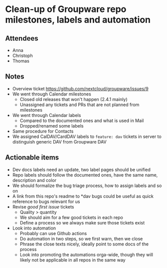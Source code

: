 # Clean-up of Groupware repo milestones, labels and automation

## Attendees

* Anna
* Christoph
* Thomas

## Notes

* Overview ticket https://github.com/nextcloud/groupware/issues/9
* We went through Calendar milestones
  + Closed old releases that won't happen (2.4.1 mainly)
  + Unassigned any tickets and PRs that are not planned from milestones
* We went through Calendar labels
  + Compared to the documented ones and what is used in Mail
  + Dropped/renamed some labels
* Same procedure for Contacts
* We assigned CalDAV/CardDAV labels to `feature: dav` tickets in server to distinguish generic DAV from Groupware DAV

## Actionable items
* Dev docs labels need an update, two label pages should be unified
* Repo labels should follow the documented ones, have the same name, description and color
* We should formalize the bug triage process, how to assign labels and so on
* A link from this repo's readme to *dav bugs could be useful as quick reference to bugs relevant for us
* Revise *good first issue* tickets
  + Quality > quantity
  + We should aim for a few good tickets in each repo
  + Define a process so we always make sure those tickets exist
* Look into automation
  + Probably can use Github actions
  + Do automation in two steps, so we first warn, then we close
  + Phrase the close texts nicely, ideally point to some docs of the process
  + Look into promoting the automations orga-wide, though they will likely not be applicable in all repos in the same way
